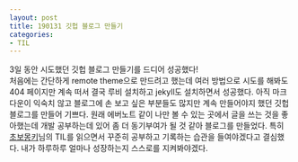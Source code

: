 ```yaml
---
layout: post
title: 190131 깃헙 블로그 만들기
categories:
- TIL 
---
```



3일 동안 시도했던 깃헙 블로그 만들기를 드디어 성공했다!  
처음에는 간단하게 remote theme으로 만드려고 했는데 여러 방법으로 시도를 해봐도 404 페이지만 계속 떠서 결국 루비 설치하고 jekyll도 설치하면서 성공했다. 
아직 마크다운이 익숙치 않고 블로그에 손 보고 싶은 부분들도 많지만 계속 만들어야지 했던 깃헙 블로그를 만들어 기쁘다. 
원래 에버노트 같이 나만 볼 수 있는 곳에서 글을 쓰는 것을 좋아했는데 개발 공부하는데 있어 좀 더 동기부여가 될 것 같아 블로그를 만들었다. 
특히 [초보몽키](https://wayhome25.github.io/)님의 TIL를 읽으면서 꾸준히 공부하고 기록하는 습관을 들여야겠다고 결심했다. 내가 하루하루 얼마나 성장하는지 스스로를 지켜봐야겠다. 

